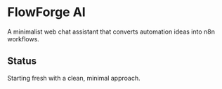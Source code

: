 # FlowForge AI

A minimalist web chat assistant that converts automation ideas into n8n workflows.

## Status
Starting fresh with a clean, minimal approach.